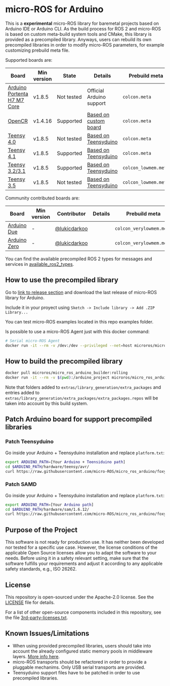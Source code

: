 # micro-ROS for Arduino

This is a **experimental** micro-ROS library for baremetal projects based on Arduino IDE or Arduino CLI.
As the build process for ROS 2 and micro-ROS is based on custom meta-build system tools and CMake, this library is provided as a precompiled library. Anyways, users can rebuild its own precompiled libraries in order to modify micro-ROS parameters, for example customizing prebuild meta file.

Supported boards are:

| Board                                                                    | Min version | State      | Details                                                                                             | Prebuild meta        |
| ------------------------------------------------------------------------ | ----------- | ---------- | --------------------------------------------------------------------------------------------------- | -------------------- |
| [Arduino Portenta H7 M7 Core](https://store.arduino.cc/portenta-h7)      | v1.8.5      | Not tested | Official Arduino support                                                                            | `colcon.meta`        |
| [OpenCR](https://emanual.robotis.com/docs/en/parts/controller/opencr10/) | v1.4.16     | Supported  | [Based on custom board](https://emanual.robotis.com/docs/en/parts/controller/opencr10/#arduino-ide) | `colcon.meta`        |
| [Teensy 4.0](https://www.pjrc.com/store/teensy40.html)                   | v1.8.5      | Not tested | [Based on Teensyduino](https://www.pjrc.com/teensy/td_download.html)                                | `colcon.meta`        |
| [Teensy 4.1](https://www.pjrc.com/store/teensy41.html)                   | v1.8.5      | Supported  | [Based on Teensyduino](https://www.pjrc.com/teensy/td_download.html)                                | `colcon.meta`        |
| [Teensy 3.2/3.1](https://www.pjrc.com/store/teensy32.html)               | v1.8.5      | Supported  | [Based on Teensyduino](https://www.pjrc.com/teensy/td_download.html)                                | `colcon_lowmem.meta` |
| [Teensy 3.5](https://www.pjrc.com/store/teensy35.html)                   | v1.8.5      | Not tested | [Based on Teensyduino](https://www.pjrc.com/teensy/td_download.html)                                | `colcon_lowmem.meta` |

Community contributed boards are:

| Board                                                 | Min version | Contributor                                    | Details | Prebuild meta            |
| ----------------------------------------------------- | ----------- | ---------------------------------------------- | ------- | ------------------------ |
| [Arduino Due](https://store.arduino.cc/arduino-due)   | -           | [@lukicdarkoo](https://github.com/lukicdarkoo) |         | `colcon_verylowmem.meta` |
| [Arduino Zero](https://store.arduino.cc/arduino-zero) | -           | [@lukicdarkoo](https://github.com/lukicdarkoo) |         | `colcon_verylowmem.meta` |


You can find the available precompiled ROS 2 types for messages and services in [available_ros2_types](available_ros2_types).

## How to use the precompiled library

Go to [link to release section](https://github.com/micro-ROS/micro_ros_arduino/releases) and download the last release of micro-ROS library for Arduino. 

Include it in your proyect using `Sketch -> Include library -> Add .ZIP Library...`

You can test micro-ROS examples located in this repo examples folder.

Is possible to use a micro-ROS Agent just with this docker command:

```bash
# Serial micro-ROS Agent
docker run -it --rm -v /dev:/dev --privileged --net=host microros/micro-ros-agent:foxy serial --dev [YOUR BOARD PORT] -v6
```

## How to build the precompiled library

<!-- 
pushd extras/library_generation
docker build . -t microros/micro_ros_arduino_builder:rolling
popd
 -->

```bash
docker pull microros/micro_ros_arduino_builder:rolling
docker run -it --rm -v $(pwd):/arduino_project microros/micro_ros_arduino_builder:rolling
```
Note that folders added to `extras/library_generation/extra_packages` and entries added to `extras/library_generation/extra_packages/extra_packages.repos` will be taken into account by this build system.

## Patch Arduino board for support precompiled libraries
### Patch Teensyduino

Go inside your Arduino + Teensyduino installation and replace `platform.txt`:

```bash
export ARDUINO_PATH=[Your Arduino + Teensiduino path]
cd $ARDUINO_PATH/hardware/teensy/avr/
curl https://raw.githubusercontent.com/micro-ROS/micro_ros_arduino/foxy/extras/patching_boards/platform_teensy.txt > platform.txt
```

### Patch SAMD

Go inside your Arduino + Teensyduino installation and replace `platform.txt`:

```bash
export ARDUINO_PATH=[Your Arduino path]
cd $ARDUINO_PATH/hardware/sam/1.6.12/
curl https://raw.githubusercontent.com/micro-ROS/micro_ros_arduino/foxy/extras/patching_boards/platform_arduinocore_sam.txt > platform.txt
```

## Purpose of the Project

This software is not ready for production use. It has neither been developed nor
tested for a specific use case. However, the license conditions of the
applicable Open Source licenses allow you to adapt the software to your needs.
Before using it in a safety relevant setting, make sure that the software
fulfills your requirements and adjust it according to any applicable safety
standards, e.g., ISO 26262.

## License

This repository is open-sourced under the Apache-2.0 license. See the [LICENSE](LICENSE) file for details.

For a list of other open-source components included in this repository,
see the file [3rd-party-licenses.txt](3rd-party-licenses.txt).

## Known Issues/Limitations

- When using provided precompiled libraries, users should take into account the already configured static memory pools in middleware layers. [More info here](https://micro-ros.github.io/docs/tutorials/core/microxrcedds_rmw_configuration/).
- micro-ROS transports should be refactored in order to provide a pluggable mechanims. Only USB serial transports are provided.
- Teensyduino support files have to be patched in order to use precompiled libraries. 
